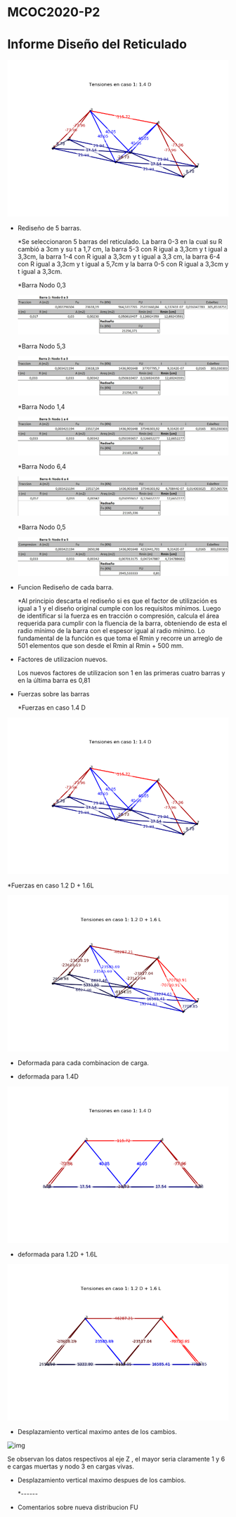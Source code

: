 # MCOC2020-P2

# Informe Diseño del Reticulado

![imagen](/Ret1.png)

* Rediseño de 5 barras.
  
  *Se seleccionaron 5 barras del reticulado. La barra 0-3 en la cual su R cambió a 3cm y su t a 1,7 cm, la barra 5-3 con R igual    a 3,3cm y t igual a 3,3cm, la barra 1-4 con R igual a 3,3cm y t igual a 3,3 cm, la barra 6-4 con R igual a 3,3cm y t igual a    5,7cm y la barra 0-5 con R igual a 3,3cm y t igual a 3,3cm. 

  *Barra Nodo 0,3
  
  ![imagen](/03.jpg)
  
  *Barra Nodo 5,3
  
  ![imagen](/53.jpg)
  
  *Barra Nodo 1,4
  
  ![imagen](/14.jpg)
 
  *Barra Nodo 6,4
 
  ![imagen](/64.jpg)

  *Barra Nodo 0,5
  
  ![imagen](/05.jpg)
  
* Funcion Rediseño de cada barra.
  
  *Al principio descarta el rediseño si es que el factor de utilización es igual a 1 y el diseño original cumple con los            requisitos mínimos.
   Luego de identificar si la fuerza es en tracción o compresión, calcula el área requerida para cumplir con la fluencia de la      barra, obteniendo de esta el radio mínimo de la barra con el espesor igual al radio mínimo.
   Lo fundamental de la función es que toma el Rmin y recorre un arreglo de 501 elementos que son desde el Rmin al Rmin + 500      mm.

* Factores de utilizacion nuevos.
  
  Los nuevos factores de utilizacion son 1 en las primeras cuatro barras y en la última barra es 0,81

* Fuerzas sobre las barras
  
  *Fuerzas en caso 1.4 D 

![imagen](/fuerzas14d.png)
 
  *Fuerzas en caso 1.2 D + 1.6L

![imagen](/fuerzas12d16l.png)

* Deformada para cada combinacion de carga.
 
 * deformada para 1.4D
 
 ![img](/deformada14d.png)
 
 * deformada para 1.2D + 1.6L
 
 ![img](/deformada12d16l.png)

* Desplazamiento vertical maximo antes de los cambios.

![img](/desplazamientonodos.png)

Se observan los datos respectivos al eje Z , el mayor seria claramente 1 y 6 e cargas muertas y nodo 3 en cargas vivas. 

* Desplazamiento vertical maximo despues de los cambios.

  *------

* Comentarios sobre nueva distribucion FU
